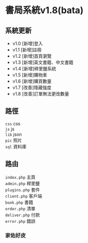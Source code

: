 # 書局系統v1.8(bata)
## 系統更新
* v1.0 [新增]登入
* v1.1 [新增]註冊
* v1.2 [新增]首頁瀏覽
* v1.3 [新增]英文書籍、中文書籍
* v1.4 [新增]稈里鹽系統
* v1.5 [新增]購物車
* v1.6 [新增]購買數量
* v1.7 [改善]隱藏強度
* v1.8 [改善]訂單無法更改數量
## 路徑
`css` css \
`js` js \
`lib` json \
`pic` 照片 \
`sql` 資料庫 
## 路由
`index.php` 主頁 \
`admin.php` 稈里鹽 \
`plugins.php` 套件 \
`client.php` 客戶端 \
`book.php` 書籍 \
`order.php` 清單 \
`deliver.php` 付款 \
`error.php` 錯誤
### 家佑好皮


